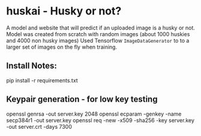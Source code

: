 # huskai - Husky or not?

A model and website that will predict if an uploaded image is a husky or not.
Model was created from scratch with random images (about 1000 huskies and 4000 non husky images)
Used Tensorflow `ImageDataGenerator` to to a larger set of images on the fly when training. 

## Install Notes:
pip install -r requirements.txt

## Keypair generation - for low key testing 
openssl genrsa -out server.key 2048
openssl ecparam -genkey -name secp384r1 -out server.key
openssl req -new -x509 -sha256 -key server.key -out server.crt -days 7300
